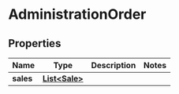 
# AdministrationOrder

## Properties
Name | Type | Description | Notes
------------ | ------------- | ------------- | -------------
**sales** | [**List&lt;Sale&gt;**](Sale.md) |  | 



